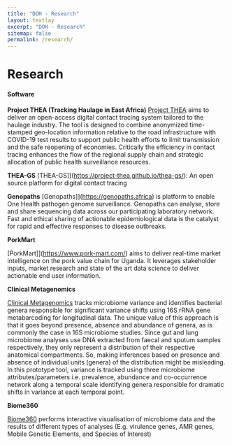 ```yaml
---
title: "DOH - Research"
layout: textlay
excerpt: "DOH - Research"
sitemap: false
permalink: /research/
---
```


# Research



#### Software

**Project THEA (Tracking Haulage in East Africa)**
[Project THEA](https://project-thea.org/) aims to deliver an open-access digital contact tracing system tailored to the haulage industry. The tool is designed to combine anonymized time-stamped geo-location information relative to the road infrastructure with COVID-19 test results to support public health efforts to limit transmission and the safe reopening of economies. Critically the efficiency in contact tracing enhances the flow of the regional supply chain and strategic allocation of public health surveillance resources.

**THEA-GS**
[THEA-GS]](https://project-thea.github.io/thea-gs/): An open source platform for digital contact tracing

**Genopaths**
[Genopaths]](https://genopaths.africa) is platform to enable One Health pathogen genome surveillance. Genopaths can analyse, store and share sequencing data across our participating laboratory network. Fast and ethical sharing of actionable epidemiological data is the catalyst for rapid and effective responses to disease outbreaks.

**PorkMart**

[PorkMart]](https://www.pork-mart.com/) aims to deliver real-time market intelligence on the pork value chain for Uganda. It leverages stakeholder inputs, market research and state of the art data science to deliver actionable end user information.

**Clinical Metagenomics**

[Clinical Metagenomics](https://clinical-metagenomics.shinyapps.io/clinical-metagenomics/) tracks microbiome variance and identifies bacterial genera responsible for significant variance shifts using 16S rRNA gene metabarcoding for longitudinal data. The unique value of this approach is that it goes beyond presence, absence and abundance of genera, as is commonly the case in 16S microbiome studies. Since gut and lung microbiome analyses use DNA extracted from faecal and sputum samples respectively, they only represent a distribution of their respective anatomical compartments. So, making inferences based on presence and absence of individual units (genera) of the distribution might be misleading. In this prototype tool, variance is tracked using three microbiome attributes/parameters i.e. prevalence, abundance and co-occurrence network along a temporal scale identifying genera responsible for dramatic shifts in variance at each temporal point.

**Biome360**

[Biome360](https://biome360.shinyapps.io/shinyapp/) performs interactive visualisation of microbiome data and the results of different types of analyses (E.g. virulence genes, AMR genes, Mobile Genetic Elements, and Species of Interest)


<!--
Our overarching goal is to explore and understand new quantum states of electronic matter on the atomic scale. To do so, we use and develop novel spectroscopic-imaging scanning tunneling microscopy (SI-STM) tools to visualize the relevant quantum mechanical degrees of freedom.

Our goal is to build instruments and develop techniques that enable us to address the questions we find most interesting. This is possible thanks also to Milan's broad background with different research themes and technologies: he learned his trade in [Seamus Davis’ SI-STM lab](http://davisgroup.lassp.cornell.edu/) and with [Felix Baumberger](http://dpmc.unige.ch/gr_baumberger/index.html), and later moved as an [ETH fellow](http://www.ethfellows.ethz.ch/) to [Andreas Wallraff’s qudev lab](http://www.qudev.ethz.ch/) where he investigated coupled cavity arrays in circuit QED. We further have group members with different background and interests, working together on physics and instrumentation.

Here are some themes and techniques that we currently work on:

**Scanning tunneling noise spectroscopy (STNS).** We have developed a novel cryogenic MHz amplifier that allows us to measure not only the average tunneling current, but also its fluctuation! This has many applications: one can detect the fluctuations of the electronic states, peculiar tunneling processes, and shot noise. We have used this instrument to discover charge trapping in the insulating layer of the cuprates, connected to the c-axis mystery, and to measure the doubling of the charge due to Andreev processes to the superfluid in a lead sample.


**Mott physics and high-temperature superconductivity.** Questions of interest include: (i), How does the Mott state collapse upon doping and how is this related to the complex phase diagram of high-temperature superconductors? (ii), What is the strange metal phase seen in correlated electron systems? Is this an exotic long-range entangled state? What is the mechanism of dissipation in that state? (iii), Why is the transition temperature in high-temperature superconductors so high? We have worked on iridates, rhodates, and cuprates.

**Nanofabricated "Smart Tips"**.
![]({{ site.url }}{{ site.baseurl }}/images/respic/SmartTip.png){: style="width: 250px; float: left; margin: 0px  10px"}
One of the  projects back from my job-proposal is to develop nanofabricated STM tips. The idea behind these “smart tips” is to use the technologies that were developed over decades in nanofabrication and make them available for scanning probe by using a nano-device instead of the traditional STM tungsten tip. One gains the flexibility of using different functionalities that are known from the fields of nanofabrication and mesoscopic physics. We are collaborating with the group Simon Groeblacher at TU Delft to realize this concept, benefitting from their unparalleled micro/nano fabrication know how.  A prototype of a smart tip is shown to the left. See publications in Microsyst Nanoeng, Nanotechnology, and PRB.

**Josephson STM.** Josephson STM has the ability to gain insight into spatial variations of the order parameter, or superfluid density. We have managed to, for the first time, use JSTM with atomic resolution on a quantum material.
We have used atomic-resolution Josephson scanning tunneling microscopy to reveal a strongly inhomogeneous superfluid in the iron-based superconductor FeTe0.55Se0.45. The results and their implications are published in Nature.

We also detected and investigated a quite particular YSR state in the same material.

**Ultra-stable SI-STM instrument.**  ![]({{ site.url }}{{ site.baseurl }}/images/respic/STMHead.png){: style="width: 250px; float: right; margin: 0px 10px"}
For SI-STM, having the most stable STM head is key. We have used finite element simulations, good choices in material science, and craftsmanship to build the most stable STM head in the world, to our knowledge. See publication in RSI.


**Strange Metals.** The strange metal phase might be the most mysterious phase of high-temperature superconductors. Here, the electrical resistivity grows linearly with temperature T in large areas of the phase diagram, with a mean free path that diminishes to a fraction of the interatomic distance. T-linear resistivity is often associated with quantum critical points and marginal-Fermi-liquid physics. In strange metals, the mystery seems to go even further: we deal with something that looks like a quantum critical phase over an extended range of the phase diagram instead of cumulating in a point. There exists no consistent theory for strange metals, leading to more adventurous new approaches including the holographic theories that use insights from gravity to explain strange metals (a recent textbook on this was written by our colleagues at Leiden University, Schalm and Zaanen).
We are part of the 'Strange Metal consortium NL' that includes the groups of Hussey, Golden, van Heumen, Zaanen, Schalm, Stoof and Vandoren. 

**Magnetic fluctuations and electron spin resonance.**
![]({{ site.url }}{{ site.baseurl }}/images/respic/SpinFluc.png){: style="width: 70%; float: center; margin: 10px"}

**Twisted bilayer graphene and other material with super-periodicities.**
We have proposed that artificial super-periodicities can lead to improved superconductivity, both because of increased density of states and because of phase space arguments (see image from our SciPost publication below). Perhaps for different reasons, twisted bilayer graphene has been shown to superconduct! We are investigate this material with the groups of Efetov, Baumberger, and van der Molen.

![]({{ site.url }}{{ site.baseurl }}/images/respic/SciPost.png){: style="width: 70%; float: center; margin: 0px"}

### ... and more. -->

